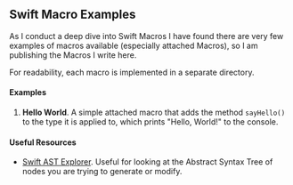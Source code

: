 ## Swift Macro Examples

As I conduct a deep dive into Swift Macros I have found there are very few examples of macros available (especially attached Macros), so I am publishing the Macros I write here.

For readability, each macro is implemented in a separate directory.

#### Examples

1. **Hello World**. A simple attached macro that adds the method `sayHello()` to the type it is applied to, which prints "Hello, World!" to the console.



#### Useful Resources

* [Swift AST Explorer](https://swift-ast-explorer.com/). Useful for looking at the Abstract Syntax Tree of nodes you are trying to generate or modify.